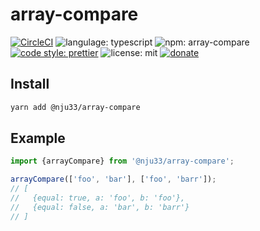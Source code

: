 # array-compare

[![CircleCI](https://circleci.com/gh/nju33/array-compare.svg?style=svg&circle-token=6fc2ac3df0ac41fe8ee28180c908430d6b8747a4)](https://circleci.com/gh/nju33/array-compare)
![langulage: typescript](https://badgen.net/badge/language/typescript/007acc)
![npm: array-compare](https://badgen.net/npm/v/@nju33/array-compare)
[![code style: prettier](https://img.shields.io/badge/code_style-prettier-ff69b4.svg?style=flat-square)](https://github.com/prettier/prettier)
![license: mit](https://badgen.net/badge/license/MIT/blue)
[![donate](https://badgen.net/badge/Donate%20via%20PayPal/$3.00/169bd7)](https://www.paypal.me/nju33/3USD)

## Install

```bash
yarn add @nju33/array-compare
```

## Example

```ts
import {arrayCompare} from '@nju33/array-compare';

arrayCompare(['foo', 'bar'], ['foo', 'barr']);
// [
//   {equal: true, a: 'foo', b: 'foo'},
//   {equal: false, a: 'bar', b: 'barr'}
// ]
```
